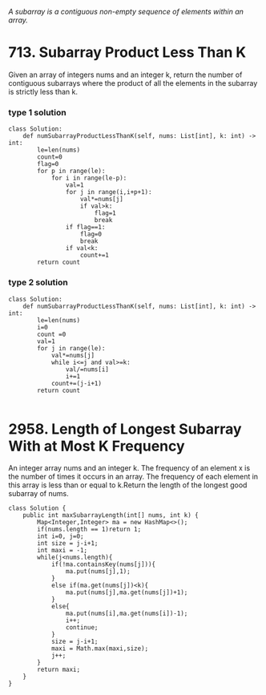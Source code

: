 <i>A subarray is a contiguous non-empty sequence of elements within an array.</i>
<h1>713. Subarray Product Less Than K</h1>
Given an array of integers nums and an integer k, return the number of contiguous subarrays where the product of all the elements in the subarray is strictly less than k.
<br>
<h3>type 1 solution</h3>

```
class Solution:
    def numSubarrayProductLessThanK(self, nums: List[int], k: int) -> int:
        le=len(nums)
        count=0
        flag=0
        for p in range(le):
            for i in range(le-p):
                val=1
                for j in range(i,i+p+1):
                    val*=nums[j]
                    if val>k:
                        flag=1
                        break
                if flag==1:
                    flag=0
                    break
                if val<k:
                    count+=1
        return count
```


<h3>type 2 solution</h3>

```
class Solution:
    def numSubarrayProductLessThanK(self, nums: List[int], k: int) -> int:
        le=len(nums)
        i=0
        count =0
        val=1
        for j in range(le):
            val*=nums[j]
            while i<=j and val>=k:
                val/=nums[i]
                i+=1
            count+=(j-i+1)
        return count
            
```

<h1>2958. Length of Longest Subarray With at Most K Frequency</h1>
<p>An integer array nums and an integer k. The frequency of an element x is the number of times it occurs in an array.
The frequency of each element in this array is less than or equal to k.Return the length of the longest good subarray of nums.
</p>

```
class Solution {
    public int maxSubarrayLength(int[] nums, int k) {
        Map<Integer,Integer> ma = new HashMap<>();
        if(nums.length == 1)return 1;
        int i=0, j=0;
        int size = j-i+1;
        int maxi = -1;
        while(j<nums.length){
            if(!ma.containsKey(nums[j])){
                ma.put(nums[j],1);
            }
            else if(ma.get(nums[j])<k){
                ma.put(nums[j],ma.get(nums[j])+1);
            }
            else{
                ma.put(nums[i],ma.get(nums[i])-1);
                i++;
                continue;
            }
            size = j-i+1;
            maxi = Math.max(maxi,size);
            j++;
        }
        return maxi;
    }
}
```
